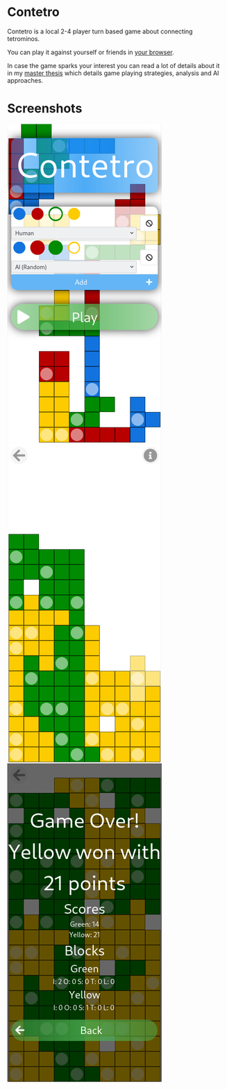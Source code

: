 # Contetro

Contetro is a local 2-4 player turn based game about connecting tetrominos.

You can play it against yourself or friends in [your browser](https://hizoul.github.io/contetro).

In case the game sparks your interest you can read a lot of details about it in my [master thesis](https://github.com/Hizoul/masterthesis) which details game playing strategies, analysis and AI approaches.

# Screenshots
![Welcome](readme_figures/start.png)
![Midgame](readme_figures/mid.png)
![End](readme_figures/end.png)